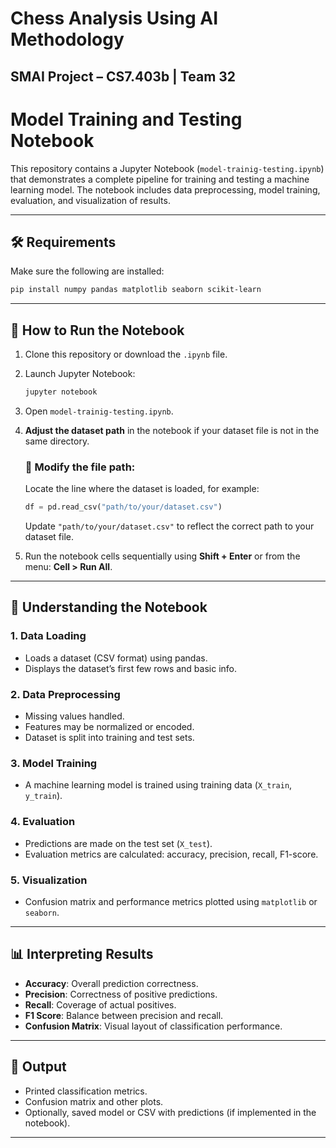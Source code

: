 
# Chess Analysis Using AI Methodology
## SMAI Project – CS7.403b | Team 32

# Model Training and Testing Notebook

This repository contains a Jupyter Notebook (`model-trainig-testing.ipynb`) that demonstrates a complete pipeline for training and testing a machine learning model. The notebook includes data preprocessing, model training, evaluation, and visualization of results.

---

## 🛠️ Requirements

Make sure the following are installed:

```bash
pip install numpy pandas matplotlib seaborn scikit-learn
```

---

## 🚀 How to Run the Notebook

1. Clone this repository or download the `.ipynb` file.

2. Launch Jupyter Notebook:

   ```bash
   jupyter notebook
   ```

3. Open `model-trainig-testing.ipynb`.

4. **Adjust the dataset path** in the notebook if your dataset file is not in the same directory.

   ### 📌 Modify the file path:

   Locate the line where the dataset is loaded, for example:

   ```python
   df = pd.read_csv("path/to/your/dataset.csv")
   ```

   Update `"path/to/your/dataset.csv"` to reflect the correct path to your dataset file.

5. Run the notebook cells sequentially using **Shift + Enter** or from the menu: **Cell > Run All**.

---

## 🧠 Understanding the Notebook

### 1. **Data Loading**

* Loads a dataset (CSV format) using pandas.
* Displays the dataset’s first few rows and basic info.

### 2. **Data Preprocessing**

* Missing values handled.
* Features may be normalized or encoded.
* Dataset is split into training and test sets.

### 3. **Model Training**

* A machine learning model is trained using training data (`X_train`, `y_train`).

### 4. **Evaluation**

* Predictions are made on the test set (`X_test`).
* Evaluation metrics are calculated: accuracy, precision, recall, F1-score.

### 5. **Visualization**

* Confusion matrix and performance metrics plotted using `matplotlib` or `seaborn`.

---

## 📊 Interpreting Results

* **Accuracy**: Overall prediction correctness.
* **Precision**: Correctness of positive predictions.
* **Recall**: Coverage of actual positives.
* **F1 Score**: Balance between precision and recall.
* **Confusion Matrix**: Visual layout of classification performance.

---

## 📁 Output

* Printed classification metrics.
* Confusion matrix and other plots.
* Optionally, saved model or CSV with predictions (if implemented in the notebook).

---

